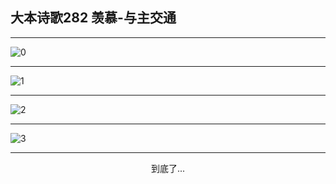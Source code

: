 
## 大本诗歌282 羡慕-与主交通
        
<div id="aplayer0"></div>

---

<img alt="0" data-original="/data/d0281/0.png">

---

<img alt="1" data-original="/data/d0281/1.png">

---

<img alt="2" data-original="/data/d0281/2.png">

---

<img alt="3" data-original="/data/d0281/3.png">

---

<p style="text-align: center">到底了...</p>

<script src="/js/dist-view.js"></script>

<script>
MAIN.id = 'd0281';
        
const ap0 = new APlayer({
    container: document.getElementById('aplayer0'),
    volume: 1,
    loop: 'none',
    preload: 'none',
    audio: [{
        name: '大本诗歌282.mp3',
        artist: '大本诗歌',
        url: 'https://res.wx.qq.com/voice/getvoice?mediaid=MzI0NTk3MDM5M18yMjQ3NDkwOTUy',
        cover: '/favicon'
    }]
});
</script>
